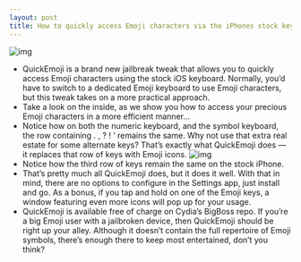 ```yaml
---
layout: post
title: How to quickly access Emoji characters via the iPhones stock keyboard
---
```

![img](http://media.idownloadblog.com/wp-content/uploads/2012/10/QuickEmoji1.jpg)
* QuickEmoji is a brand new jailbreak tweak that allows you to quickly access Emoji characters using the stock iOS keyboard. Normally, you’d have to switch to a dedicated Emoji keyboard to use Emoji characters, but this tweak takes on a more practical approach.
* Take a look on the inside, as we show you how to access your precious Emoji characters in a more efficient manner…
* Notice how on both the numeric keyboard, and the symbol keyboard, the row containing . , ? ! ‘ remains the same. Why not use that extra real estate for some alternate keys? That’s exactly what QuickEmoji does — it replaces that row of keys with Emoji icons.
![img](http://media.idownloadblog.com/wp-content/uploads/2012/10/iPhone-Screenshot.jpg)
* Notice how the third row of keys remain the same on the stock iPhone.
* That’s pretty much all QuickEmoji does, but it does it well. With that in mind, there are no options to configure in the Settings app, just install and go. As a bonus, if you tap and hold on one of the Emoji keys, a window featuring even more icons will pop up for your usage.
* QuickEmoji is available free of charge on Cydia’s BigBoss repo. If you’re a big Emoji user with a jailbroken device, then QuickEmoji should be right up your alley. Although it doesn’t contain the full repertoire of Emoji symbols, there’s enough there to keep most entertained, don’t you think?


